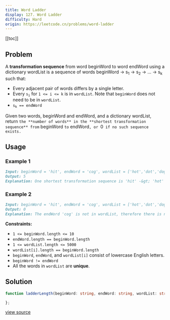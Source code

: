 ```yaml
---
title: Word Ladder
display: 127. Word Ladder
difficulty: Hard
origin: https://leetcode.cn/problems/word-ladder
---
```


[[toc]]

## Problem

A **transformation sequence** from word beginWord to word endWord using a dictionary wordList is a sequence of words beginWord -&gt; s<sub>1</sub> -&gt; s<sub>2</sub> -&gt; ... -&gt; s<sub>k</sub> such that:

- Every adjacent pair of words differs by a single letter.
- Every <code>s<sub>i</sub></code> for <code>1 &lt;= i &lt;= k</code> is in <code>wordList</code>. Note that <code>beginWord</code> does not need to be in <code>wordList</code>.
- <code>s<sub>k</sub> == endWord</code>

Given two words, beginWord and endWord, and a dictionary wordList, return `the **number of words** in the **shortest transformation sequence** from` beginWord `to` endWord`, or `0` if no such sequence exists.`

## Usage

### Example 1

```md
Input: beginWord = 'hit', endWord = 'cog', wordList = ['hot','dot','dog','lot','log','cog']
Output: 5
Explanation: One shortest transformation sequence is 'hit' -&gt; 'hot' -&gt; 'dot' -&gt; 'dog' -&gt; cog', which is 5 words long.
```

### Example 2

```md
Input: beginWord = 'hit', endWord = 'cog', wordList = ['hot','dot','dog','lot','log']
Output: 0
Explanation: The endWord 'cog' is not in wordList, therefore there is no valid transformation sequence.
```


**Constraints:**

- <code>1 &lt;= beginWord.length &lt;= 10</code>
- <code>endWord.length == beginWord.length</code>
- <code>1 &lt;= wordList.length &lt;= 5000</code>
- <code>wordList[i].length == beginWord.length</code>
- <code>beginWord</code>, <code>endWord</code>, and <code>wordList[i]</code> consist of lowercase English letters.
- <code>beginWord != endWord</code>
- All the words in <code>wordList</code> are **unique**.


## Solution

```ts
function ladderLength(beginWord: string, endWord: string, wordList: string[]): number {

};
```

[view source](https://leetcode.cn/problems/word-ladder)
